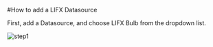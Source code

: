 #How to add a LIFX Datasource

First, add a Datasource, and choose LIFX Bulb from the dropdown list.

![step1](/images/step1.png)
